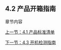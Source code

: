 ## 4.2 产品开箱指南
章节内容

[上一节：4.1 产品标准清单](4.1-ProductStandardList.md) 

[下一节：4.3 开机检测指南](4.3-Power-onTestGuide.md)